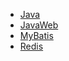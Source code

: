 - <a href="java.md">Java</a>
- <a href="javaweb.md">JavaWeb</a>
- <a href="mybatis.md">MyBatis</a>
- <a href="redis/index.md">Redis</a>
